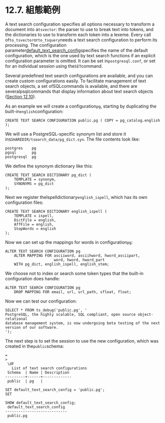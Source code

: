 # 12.7. 組態範例

A text search configuration specifies all options necessary to transform a document into a`tsvector`: the parser to use to break text into tokens, and the dictionaries to use to transform each token into a lexeme. Every call of`to_tsvector`or`to_tsquery`needs a text search configuration to perform its processing. The configuration parameter[default\_text\_search\_config](https://www.postgresql.org/docs/10/static/runtime-config-client.html#guc-default-text-search-config)specifies the name of the default configuration, which is the one used by text search functions if an explicit configuration parameter is omitted. It can be set in`postgresql.conf`, or set for an individual session using the`SET`command.

Several predefined text search configurations are available, and you can create custom configurations easily. To facilitate management of text search objects, a set ofSQLcommands is available, and there are severalpsqlcommands that display information about text search objects ([Section 12.10](https://www.postgresql.org/docs/10/static/textsearch-psql.html)).

As an example we will create a configuration`pg`, starting by duplicating the built-in`english`configuration:

```
CREATE TEXT SEARCH CONFIGURATION public.pg ( COPY = pg_catalog.english );
```

We will use a PostgreSQL-specific synonym list and store it in`$SHAREDIR/tsearch_data/pg_dict.syn`. The file contents look like:

```
postgres    pg
pgsql       pg
postgresql  pg
```

We define the synonym dictionary like this:

```
CREATE TEXT SEARCH DICTIONARY pg_dict (
    TEMPLATE = synonym,
    SYNONYMS = pg_dict
);
```

Next we register theIspelldictionary`english_ispell`, which has its own configuration files:

```
CREATE TEXT SEARCH DICTIONARY english_ispell (
    TEMPLATE = ispell,
    DictFile = english,
    AffFile = english,
    StopWords = english
);
```

Now we can set up the mappings for words in configuration`pg`:

```
ALTER TEXT SEARCH CONFIGURATION pg
    ALTER MAPPING FOR asciiword, asciihword, hword_asciipart,
                      word, hword, hword_part
    WITH pg_dict, english_ispell, english_stem;
```

We choose not to index or search some token types that the built-in configuration does handle:

```
ALTER TEXT SEARCH CONFIGURATION pg
    DROP MAPPING FOR email, url, url_path, sfloat, float;
```

Now we can test our configuration:

```
SELECT * FROM ts_debug('public.pg', '
PostgreSQL, the highly scalable, SQL compliant, open source object-relational
database management system, is now undergoing beta testing of the next
version of our software.
');
```

The next step is to set the session to use the new configuration, which was created in the`public`schema:

```
=
>
 \dF
   List of text search configurations
 Schema  | Name | Description
---------+------+-------------
 public  | pg   |

SET default_text_search_config = 'public.pg';
SET

SHOW default_text_search_config;
 default_text_search_config
----------------------------
 public.pg
```
